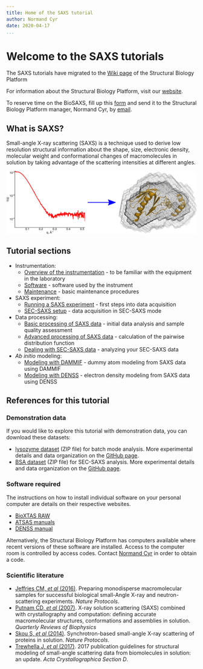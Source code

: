 ```yaml
---
title: Home of the SAXS tutorial
author: Normand Cyr
date: 2020-04-17
...
```


# Welcome to the SAXS tutorials

<p class="red">
  The SAXS tutorials have migrated to the <a href="https://wiki.umontreal.ca/display/BiologieStructurale/BioSAXS+tutorials">Wiki page</a> of the Structural Biology Platform</p>


For information about the Structural Biology Platform, visit our [website](https://biochimie.umontreal.ca/en/scientific-platforms-bmm/structural-biology/).

To reserve time on the BioSAXS, fill up this [form](https://biochimie.umontreal.ca/wp-content/uploads/sites/37/2018/10/SAXS_time_request.pdf) and send it to the Structural Biology Platform manager, Normand Cyr, by [email](mailto:normand.cyr@umontreal.ca).


## What is SAXS?

Small-angle X-ray scattering (SAXS) is a technique used to derive low resolution structural information about the shape, size, electronic density, molecular weight and conformational changes of macromolecules in solution by taking advantage of the scattering intensities at different angles.

![](img/curve_enveloppe.png)


## Tutorial sections

- Instrumentation:
    - [Overview of the instrumentation](overview_instrumentation.md) - to be familiar with the equipment in the laboratory
    - [Software](details_instrument_software.md) - software used by the instrument
    - [Maintenance](maintenance.md) - basic maintenance procedures
- SAXS experiment:
    - [Running a SAXS experiment](saxs_experiment.md) - first steps into data acquisition
    - [SEC-SAXS setup](sec-saxs_setup.md) - data acquisition in SEC-SAXS mode
- Data processing:
    - [Basic processing of SAXS data](basic_data_processing.md) - initial data analysis and sample quality assessment
    - [Advanced processing of SAXS data](advanced_data_processing.md) - calculation of the pairwise distribution function
    - [Dealing with SEC-SAXS data](sec-saxs.md) - analyzing your SEC-SAXS data
- *Ab initio* modeling:
    - [Modeling with DAMMIF](modeling_with_dammif.md) - dummy atom modeling from SAXS data using DAMMIF
    - [Modeling with DENSS](modeling_with_denss.md) - electron density modeling from SAXS data using DENSS


## References for this tutorial

### Demonstration data

If you would like to explore this tutorial with demonstration data, you can download these datasets:

- [lysozyme dataset](https://github.com/BioStruct-UdeM/lysozyme_SAXS_tutorial_data/archive/v1.1.zip) (ZIP file) for batch mode analysis. More experimental details and data organization on the [GitHub page](https://github.com/BioStruct-UdeM/lysozyme_SAXS_tutorial_data).
- [BSA dataset](https://github.com/BioStruct-UdeM/BSA_SEC-SAXS_tutorial_data/archive/v1.0.zip) (ZIP file) for SEC-SAXS analysis. More experimental details and data organization on the [GitHub page](https://github.com/BioStruct-UdeM/BSA_SEC-SAXS_tutorial_data).


### Software required

The instructions on how to install individual software on your personal computer are details on their respective websites.

- [BioXTAS RAW](https://bioxtas-raw.readthedocs.io/en/latest/index.html)
- [ATSAS manuals](https://www.embl-hamburg.de/biosaxs/manuals/)
- [DENSS manual](https://www.tdgrant.com/denss/tutorial/)

Alternatively, the Structural Biology Platform has computers available where recent versions of these software are installed. Access to the computer room is controlled by access codes. Contact [Normand Cyr](maito:normand.cyr@umontreal.ca) in order to obtain a code.


### Scientific literature

- [Jeffries CM, *et al* (2016)](http://doi.org/10.1038/nprot.2016.113). Preparing monodisperse macromolecular samples for successful biological small-Angle X-ray and neutron-scattering experiments. *Nature Protocols*.
- [Putnam CD, *et al* (2007)](https://doi.org/10.1017/S0033583507004635). X-ray solution scattering (SAXS) combined with crystallography and computation: defining accurate macromolecular structures, conformations and assemblies in solution. *Quarterly Reviews of Biophysics*
- [Skou S, *et al* (2014)](https://doi.org/10.1038/nprot.2014.116). Synchrotron-based small-angle X-ray scattering of
proteins in solution. *Nature Protocols*.
- [Trewhella J, *et al* (2017)](https://doi.org/10.1107/S2059798317011597). 2017 publication guidelines for structural modeling of small-angle scattering data from biomolecules in solution: an update. *Acta Crystallographica Section D*.
